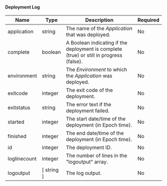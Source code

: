 
#### Deployment Log

| Name         | Type       | Description                                                                             | Required |
|--------------|------------|-----------------------------------------------------------------------------------------|----------|
| application  | string     | The name of the _Application_ that was deployed.                                        | No       |
| complete     | boolean    | A Boolean indicating if the deployment is complete (true) or still in progress (false). | No       |
| environment  | string     | The _Environment_ to which the _Application_ was deployed.                              | No       |
| exitcode     | integer    | The exit code of the deployment.                                                        | No       |
| exitstatus   | string     | The error text if the deployment failed.                                                | No       |
| started      | integer    | The start date/time of the deployment (in Epoch time).                                  | No       |
| finished     | integer    | The end date/time of the deployment (in Epoch time).                                    | No       |
| id           | integer    | The deployment ID.                                                                      | No       |
| loglinecount | integer    | The number of lines in the "logoutput" array.                                           | No       |
| logoutput    | [ string ] | The log output.                                                                         | No       |

